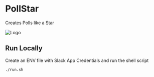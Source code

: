 # PollStar

Creates Polls like a Star

![Logo](https://raw.githubusercontent.com/faisalsaifii/pollstar/main/assets/Logo.png)

## Run Locally

Create an ENV file with Slack App Credentials and run the shell script

```
./run.sh
```
